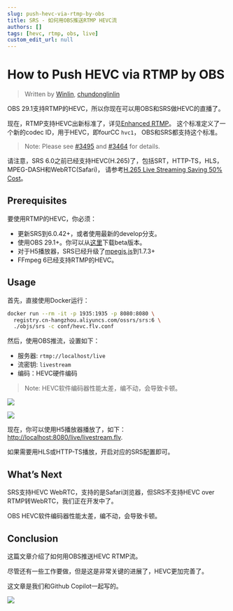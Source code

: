 ```yaml
---
slug: push-hevc-via-rtmp-by-obs
title: SRS - 如何用OBS推送RTMP HEVC流
authors: []
tags: [hevc, rtmp, obs, live]
custom_edit_url: null
---
```


# How to Push HEVC via RTMP by OBS

> Written by [Winlin](https://github.com/winlinvip), [chundonglinlin](https://github.com/chundonglinlin)

OBS 29.1支持RTMP的HEVC，所以你现在可以用OBS和SRS做HEVC的直播了。

现在，RTMP支持HEVC出新标准了，详见[Enhanced RTMP](https://github.com/veovera/enhanced-rtmp)。
这个标准定义了一个新的codec ID，用于HEVC，即fourCC `hvc1`，
OBS和SRS都支持这个标准。

<!--truncate-->

> Note: Please see [#3495](https://github.com/ossrs/srs/pull/3495) and [#3464](https://github.com/ossrs/srs/issues/3464) for details.

请注意，SRS 6.0之前已经支持HEVC(H.265)了，包括SRT，HTTP-TS，HLS，MPEG-DASH和WebRTC(Safari)，
请参考[H.265 Live Streaming Saving 50% Cost](./2023-03-07-Lets-Do-H265-Live-Streaming.md)。

## Prerequisites

要使用RTMP的HEVC，你必须：

* 更新SRS到6.0.42+，或者使用最新的develop分支。
* 使用OBS 29.1+。你可以从[这里](https://github.com/obsproject/obs-studio/releases)下载beta版本。
* 对于H5播放器，SRS已经升级了[mpegjs.js](https://github.com/xqq/mpegts.js)到1.7.3+
* FFmpeg 6已经支持RTMP的HEVC。

## Usage

首先，直接使用Docker运行：

```bash
docker run --rm -it -p 1935:1935 -p 8080:8080 \
  registry.cn-hangzhou.aliyuncs.com/ossrs/srs:6 \
  ./objs/srs -c conf/hevc.flv.conf
```

然后，使用OBS推流，设置如下：

* 服务器: `rtmp://localhost/live`
* 流密钥: `livestream`
* 编码：HEVC硬件编码

> Note: HEVC软件编码器性能太差，编不动，会导致卡顿。

![](/img/blog-2023-04-08-001.png)

![](/img/blog-2023-04-08-002.png)

现在，你可以使用H5播放器播放了，如下：
[http://localhost:8080/live/livestream.flv](http://localhost:8080/players/srs_player.html).

如果需要用HLS或HTTP-TS播放，开启对应的SRS配置即可。

## What’s Next

SRS支持HEVC WebRTC，支持的是Safari浏览器，但SRS不支持HEVC over RTMP转WebRTC，我们正在开发中了。

OBS HEVC软件编码器性能太差，编不动，会导致卡顿。

## Conclusion

这篇文章介绍了如何用OBS推送HEVC RTMP流。

尽管还有一些工作要做，但是这是非常关键的进展了，HEVC更加完善了。

这文章是我们和Github Copilot一起写的。

![](https://ossrs.net/gif/v1/sls.gif?site=ossrs.net&path=/lts/blog-zh/23-04-08-Push-HEVC-via-RTMP-by-OBS)

